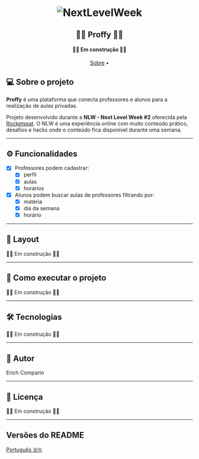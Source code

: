 <h1 align="center">
    <img alt="NextLevelWeek" title="#NextLevelWeek" src="https://github.com/ErichComparin/Proffy-NLW2---ReactJS/blob/master/src/assets/images/banner.jpg?raw=true" />
</h1>

<h2 align="center"> 
	👨‍🏫 Proffy 👩‍🏫
</h2>

<h4 align="center"> 
	🚧🚧 Em construção 🚧🚧
</h4>

<p align="center">
 <a href="#-sobre-o-projeto">Sobre</a> •
 <!-- <a href="#-funcionalidades">Funcionalidades</a> •
 <a href="#-layout">Layout</a> • 
 <a href="#-como-executar-o-projeto">Como executar</a> • 
 <a href="#-tecnologias">Tecnologias</a> • 
 <a href="#-contribuidores">Contribuidores</a> • 
 <a href="#-autor">Autor</a> • 
 <a href="#user-content--licença">Licença</a>-->
</p>


## 💻 Sobre o projeto

**Proffy** é uma plataforma que conecta professores e alunos para a realização de aulas privadas.

Projeto desenvolvido durante a **NLW - Next Level Week #2** oferecida pela [Rocketseat](https://rocketseat.com.br/).
O NLW é uma experiência online com muito conteúdo prático, desafios e hacks onde o conteúdo fica disponível durante uma semana.

---

## ⚙️ Funcionalidades

- [x] Professores podem cadastrar:
  - [x] perfil
  - [x] aulas
  - [x] horários

- [x] Alunos podem buscar aulas de professores filtrando por: 
  - [x] matéria
  - [x] dia da semana
  - [x] horário

---

## 🎨 Layout

🚧🚧 Em construção 🚧🚧

---

## 🚀 Como executar o projeto

🚧🚧 Em construção 🚧🚧

---

## 🛠 Tecnologias

🚧🚧 Em construção 🚧🚧

---

## 🦸 Autor

Erich Comparin

---

## 📝 Licença

🚧🚧 Em construção 🚧🚧

---

##  Versões do README

[Português 🇧🇷](./README.md)